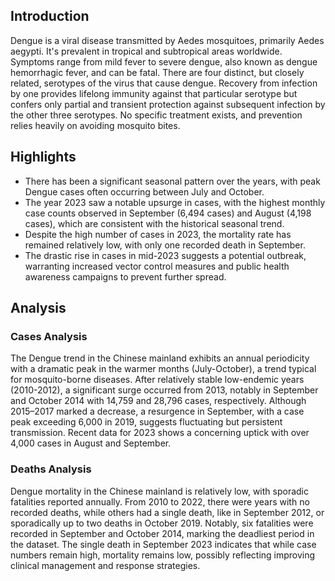 ## Introduction

Dengue is a viral disease transmitted by Aedes mosquitoes, primarily Aedes aegypti. It's prevalent in tropical and subtropical areas worldwide. Symptoms range from mild fever to severe dengue, also known as dengue hemorrhagic fever, and can be fatal. There are four distinct, but closely related, serotypes of the virus that cause dengue. Recovery from infection by one provides lifelong immunity against that particular serotype but confers only partial and transient protection against subsequent infection by the other three serotypes. No specific treatment exists, and prevention relies heavily on avoiding mosquito bites.
## Highlights

- There has been a significant seasonal pattern over the years, with peak Dengue cases often occurring between July and October. <br/>
- The year 2023 saw a notable upsurge in cases, with the highest monthly case counts observed in September (6,494 cases) and August (4,198 cases), which are consistent with the historical seasonal trend. <br/>
- Despite the high number of cases in 2023, the mortality rate has remained relatively low, with only one recorded death in September. <br/>
- The drastic rise in cases in mid-2023 suggests a potential outbreak, warranting increased vector control measures and public health awareness campaigns to prevent further spread. <br/>
## Analysis

### Cases Analysis
The Dengue trend in the Chinese mainland exhibits an annual periodicity with a dramatic peak in the warmer months (July-October), a trend typical for mosquito-borne diseases. After relatively stable low-endemic years (2010-2012), a significant surge occurred from 2013, notably in September and October 2014 with 14,759 and 28,796 cases, respectively. Although 2015–2017 marked a decrease, a resurgence in September, with a case peak exceeding 6,000 in 2019, suggests fluctuating but persistent transmission. Recent data for 2023 shows a concerning uptick with over 4,000 cases in August and September.

### Deaths Analysis
Dengue mortality in the Chinese mainland is relatively low, with sporadic fatalities reported annually. From 2010 to 2022, there were years with no recorded deaths, while others had a single death, like in September 2012, or sporadically up to two deaths in October 2019. Notably, six fatalities were recorded in September and October 2014, marking the deadliest period in the dataset. The single death in September 2023 indicates that while case numbers remain high, mortality remains low, possibly reflecting improving clinical management and response strategies.
